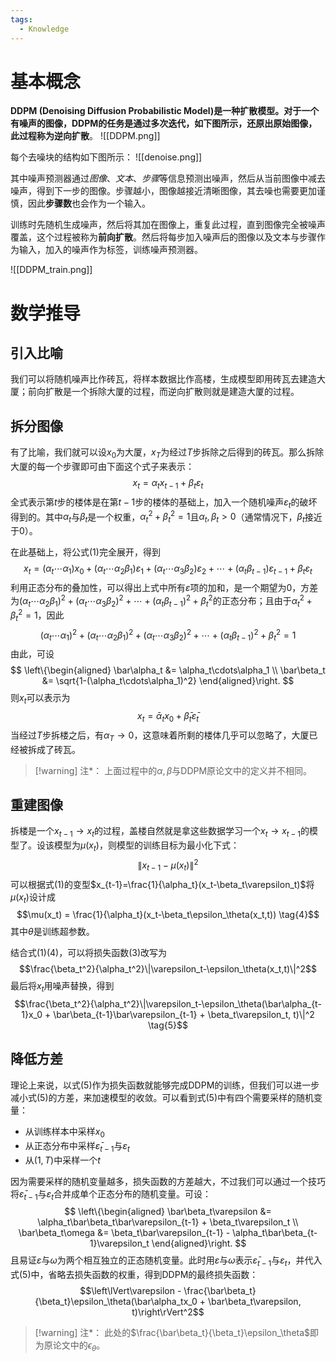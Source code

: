 ```yaml
---
tags:
  - Knowledge
---
```

# 基本概念
**DDPM (Denoising Diffusion Probabilistic Model)**是一种扩散模型。对于一个有噪声的图像，DDPM的任务是通过多次迭代，如下图所示，还原出原始图像，此过程称为**逆向扩散**。
![[DDPM.png]]

每个去噪块的结构如下图所示：
![[denoise.png]]

其中噪声预测器通过*图像*、*文本*、*步骤*等信息预测出噪声，然后从当前图像中减去噪声，得到下一步的图像。步骤越小，图像越接近清晰图像，其去噪也需要更加谨慎，因此**步骤数**也会作为一个输入。

训练时先随机生成噪声，然后将其加在图像上，重复此过程，直到图像完全被噪声覆盖，这个过程被称为**前向扩散**。然后将每步加入噪声后的图像以及文本与步骤作为输入，加入的噪声作为标签，训练噪声预测器。

![[DDPM_train.png]]
# 数学推导
## 引入比喻
我们可以将随机噪声比作砖瓦，将样本数据比作高楼，生成模型即用砖瓦去建造大厦；前向扩散是一个拆除大厦的过程，而逆向扩散则就是建造大厦的过程。
## 拆分图像
有了比喻，我们就可以设$x_0$为大厦，$x_T$为经过$T$步拆除之后得到的砖瓦。那么拆除大厦的每一个步骤即可由下面这个式子来表示：
$$x_t=\alpha_tx_{t-1}+\beta_t\varepsilon_t \tag{1}$$
全式表示第$t$步的楼体是在第$t-1$步的楼体的基础上，加入一个随机噪声$\varepsilon_t$的破坏得到的。其中$\alpha_t$与$\beta_t$是一个权重，$\alpha_t^2+\beta_t^2=1$且$\alpha_t,\beta_t>0$（通常情况下，$\beta_t$接近于0）。

在此基础上，将公式(1)完全展开，得到
$$x_t=(\alpha_t\cdots\alpha_1)x_0+(\alpha_t\cdots\alpha_2\beta_1)\varepsilon_1+(\alpha_t\cdots\alpha_3\beta_2)\varepsilon_2+\cdots+(\alpha_t\beta_{t-1})\varepsilon_{t-1}+\beta_t\varepsilon_t$$
利用正态分布的叠加性，可以得出上式中所有$\varepsilon$项的加和，是一个期望为0，方差为$(\alpha_t\cdots\alpha_2\beta_1)^2+(\alpha_t\cdots\alpha_3\beta_2)^2+\cdots+(\alpha_t\beta_{t-1})^2+\beta_t^2$的正态分布；且由于$\alpha_t^2+\beta_t^2=1$，因此
$$(\alpha_t\cdots\alpha_1)^2+(\alpha_t\cdots\alpha_2\beta_1)^2+(\alpha_t\cdots\alpha_3\beta_2)^2+\cdots+(\alpha_t\beta_{t-1})^2+\beta_t^2=1$$
由此，可设
$$
\left\{\begin{aligned}
	\bar\alpha_t &= \alpha_t\cdots\alpha_1 \\
	\bar\beta_t &= \sqrt{1-(\alpha_t\cdots\alpha_1)^2}
\end{aligned}\right.
$$
则$x_t$可以表示为
$$x_t = \bar\alpha_tx_0 + \bar\beta_t\bar\varepsilon_t \tag{2}$$
当经过$T$步拆楼之后，有$\alpha_T\rightarrow0$，这意味着所剩的楼体几乎可以忽略了，大厦已经被拆成了砖瓦。
> [!warning] 注*：
> 上面过程中的$\alpha,\beta$与DDPM原论文中的定义并不相同。
## 重建图像
拆楼是一个$x_{t-1}\rightarrow x_t$的过程，盖楼自然就是拿这些数据学习一个$x_t\rightarrow x_{t-1}$的模型了。设该模型为$\mu(x_t)$，则模型的训练目标为最小化下式：
$$\|x_{t-1}-\mu(x_t)\|^2 \tag{3}$$
可以根据式(1)的变型$x_{t-1}=\frac{1}{\alpha_t}(x_t-\beta_t\varepsilon_t)$将$\mu(x_t)$设计成
$$\mu(x_t) = \frac{1}{\alpha_t}(x_t-\beta_t\epsilon_\theta(x_t,t)) \tag{4}$$
其中$\theta$是训练超参数。

结合式(1)(4)，可以将损失函数(3)改写为
$$\frac{\beta_t^2}{\alpha_t^2}\|\varepsilon_t-\epsilon_\theta(x_t,t)\|^2$$
最后将$x_t$用噪声替换，得到
$$\frac{\beta_t^2}{\alpha_t^2}\|\varepsilon_t-\epsilon_\theta(\bar\alpha_{t-1}x_0 + \bar\beta_{t-1}\bar\varepsilon_{t-1} + \beta_t\varepsilon_t, t)\|^2 \tag{5}$$
## 降低方差
理论上来说，以式(5)作为损失函数就能够完成DDPM的训练，但我们可以进一步减小式(5)的方差，来加速模型的收敛。可以看到式(5)中有四个需要采样的随机变量：
- 从训练样本中采样$x_0$
- 从正态分布中采样$\bar\varepsilon_{t-1}$与$\varepsilon_t$
- 从$(1, T)$中采样一个$t$

因为需要采样的随机变量越多，损失函数的方差越大，不过我们可以通过一个技巧将$\bar\varepsilon_{t-1}$与$\varepsilon_t$合并成单个正态分布的随机变量。可设：
$$
\left\{\begin{aligned}
	\bar\beta_t\varepsilon &= \alpha_t\bar\beta_t\bar\varepsilon_{t-1} + \beta_t\varepsilon_t \\
	\bar\beta_t\omega &= \beta_t\bar\varepsilon_{t-1} - \alpha_t\bar\beta_{t-1}\varepsilon_t
\end{aligned}\right.
$$
且易证$\varepsilon$与$\omega$为两个相互独立的正态随机变量。此时用$\varepsilon$与$\omega$表示$\bar\varepsilon_{t-1}$与$\varepsilon_t$，并代入式(5)中，省略去损失函数的权重，得到DDPM的最终损失函数：
$$\left\lVert\varepsilon - \frac{\bar\beta_t}{\beta_t}\epsilon_\theta(\bar\alpha_tx_0 + \bar\beta_t\varepsilon, t)\right\rVert^2$$
> [!warning] 注*：
> 此处的$\frac{\bar\beta_t}{\beta_t}\epsilon_\theta$即为原论文中的$\epsilon_\theta$。
